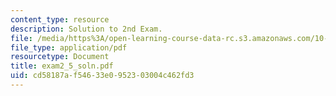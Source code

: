 ```yaml
---
content_type: resource
description: Solution to 2nd Exam.
file: /media/https%3A/open-learning-course-data-rc.s3.amazonaws.com/10-40-chemical-engineering-thermodynamics-fall-2003/cd58187af54633e0952303004c462fd3_exam2_5_soln.pdf
file_type: application/pdf
resourcetype: Document
title: exam2_5_soln.pdf
uid: cd58187a-f546-33e0-9523-03004c462fd3
---
```

